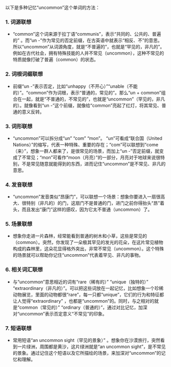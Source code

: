 以下是多种记忆“uncommon”这个单词的方法：

### 1. 词源联想
 - “common”这个词来源于拉丁语“communis”，表示“共同的、公共的、普遍的” 。而“un -”作为常见的否定前缀，在古英语中就表示“相反、不”的意思。所以“uncommon”从词源角度，就是“不普遍的”，也就是“罕见的，非凡的”。例如在古代社会，拥有特殊技能的人并不常见（uncommon），这种不常见的特质就像打破了普遍（common）的状态。 

### 2. 词根词缀联想
 - 前缀“un -”表示否定，比如“unhappy（不开心）”“unable（不能的）”。“common”作为词根，表示“普通的，常见的”。那么“un + common”组合在一起，就是“不普通的，不常见的”，也就是“uncommon”（罕见的，非凡的）。就像看到“un -”这个前缀，就像给“common”亮起了红灯，将其常见、普通的意义反转。 

### 3. 词形联想
 - “uncommon”可以拆分成“un” “com” “mon”。 “un”可看成“联合国（United Nations）”的缩写，代表一种特殊、重要的存在；“com”可以联想到“come（来）”，想象一群人都来了，是很常见的场景，而加上“un -”否定前缀，就变成了不常见；“mon”可看作“moon（月亮）”的一部分，月亮对于地球来说很特别，不是常见随意就能得到的东西，进而记住“uncommon”是不常见、非凡的意思。 

### 4. 发音联想
 - “uncommon”发音类似“昂康门”，可以联想一个场景：想象你要进入一扇很高大、很特别（非凡的）的门，这扇门不是普通的门，进门之前你得抬头“昂”着头，而且发出“康门”这样的感叹，因为它太不普通（uncommon）了。 

### 5. 场景联想
 - 想象你走进一片森林，经常能看到普通的树木和小草，这些是常见的（common）。突然，你发现了一朵极其罕见的发光的花朵，在这片常见植物构成的森林里，这朵花显得格外突出，非常不常见（uncommon）。这个特殊的场景就可以帮助你记住“uncommon”代表着罕见、非凡的事物。 

### 6. 相关词汇联想
 - 与“uncommon”意思相近的词有“rare（稀有的）” “unique（独特的）” “extraordinary（非凡的）”。可以把这些词放在一起记忆，比如想象一个珍稀动物展览，里面的动物都很“rare”，每一只都“unique”，它们的行为和特征都让人觉得“extraordinary” ，也都是“uncommon”的。同时，与之相对的就是“common（常见的）” “ordinary（普通的）”，通过对比记忆，加深对“uncommon”表示否定意义“不常见”的印象。 

### 7. 短语联想
 - 常用短语“an uncommon sight（罕见的景象）” 。想象你在沙漠旅行，突然看到一片绿洲，周围都是黄沙，这片绿洲就是“an uncommon sight”，是不常见的景象。通过记住这个短语以及它所描绘的场景，来加深对“uncommon”的记忆和理解。 